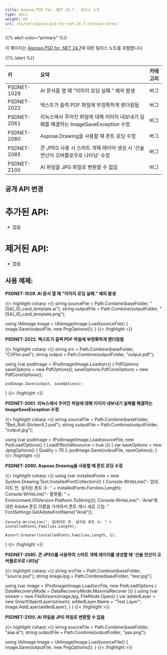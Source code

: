 ```yaml
---
title: Aspose.PSD for .NET 24.7 - 릴리스 노트
type: docs
weight: 60
url: /ko/net/aspose-psd-for-net-24-7-release-notes/
---
```


{{% alert color="primary" %}}

이 페이지는 [Aspose.PSD for .NET 24.7](https://www.nuget.org/packages/Aspose.PSD/)에 대한 릴리스 노트를 포함합니다.

{{% /alert %}}

| **키**     | **요약**                                                                                      | **카테고리** |
|:------------|:-------------------------------------------------------------------------------------------------|:-------------|
| PSDNET-1029 | AI 문서를 열 때 "이미지 로딩 실패." 예외 발생                                            | 버그      |
| PSDNET-2022 | 텍스트가 출력 PDF 파일에 부정확하게 렌더링됨                                                  | 버그      |
| PSDNET-2061 | 리눅스에서 주어진 파일에 대해 이미지 내보내기 실패를 해결하는 ImageSaveException 수정       | 버그      |
| PSDNET-2080 | Aspose.Drawing을 사용할 때 폰트 로딩 수정                                                      | 버그      |
| PSDNET-2085 | 큰 JPEG 사용 시 스마트 개체 레이어 생성 시 '산술 연산이 오버플로우로 나타남' 수정              | 버그      |
| PSDNET-2100 | AI 파일을 JPG 파일로 변환할 수 없음                                                           | 버그      |

## **공개 API 변경**
# **추가된 API:**
- 없음

# **제거된 API:**
- 없음

## **사용 예제:**

**PSDNET-1029. AI 문서 열 때 "이미지 로딩 실패." 예외 발생**

{{< highlight csharp >}}
string sourceFile = Path.Combine(baseFolder, "[SA]_ID_card_template.ai");
string outputFile = Path.Combine(outputFolder, "[SA]_ID_card_template.png");

using (AiImage image = (AiImage)Image.Load(sourceFile))
{
    image.Save(outputFile, new PngOptions());
}
{{< /highlight >}}

**PSDNET-2022. 텍스트가 출력 PDF 파일에 부정확하게 렌더링됨**

{{< highlight csharp >}}
string src = Path.Combine(baseFolder, "CVFlor.psd");
string output = Path.Combine(outputFolder, "output.pdf");

using (var psdImage = (PsdImage)Image.Load(src))
{
    PdfOptions saveOptions = new PdfOptions();
    saveOptions.PdfCoreOptions = new PdfCoreOptions();

    psdImage.Save(output, saveOptions);
}
{{< /highlight >}}

**PSDNET-2061. 리눅스에서 주어진 파일에 대해 이미지 내보내기 실패를 해결하는 ImageSaveException 수정**

{{< highlight csharp >}}
string sourceFile = Path.Combine(baseFolder, "Bed_Roll-Sticker4_1.psd");
string outputFile = Path.Combine(outputFolder, "output.jpg");

using (var psdImage = (PsdImage)Image.Load(sourceFile, new PsdLoadOptions() { LoadEffectsResource = true }))
{
    var saveOptions = new JpegOptions() { Quality = 70 };
    psdImage.Save(outputFile, saveOptions);
}
{{< /highlight >}}

**PSDNET-2080. Aspose.Drawing을 사용할 때 폰트 로딩 수정**

{{< highlight csharp >}}
using (var installedFonts = new System.Drawing.Text.InstalledFontCollection())
{
    Console.WriteLine("- 업데이트 전. 설치된 폰트 수: " + installedFonts.Families.Length);
    Console.WriteLine("- 플랫폼: " + Environment.OSVersion.Platform.ToString());
    Console.WriteLine("- 'Arial'에 대한 Adobe 폰트 이름을 가져와서 폰트 캐시 새로 고침: "
    FontSettings.GetAdobeFontName("Arial"));

    Console.WriteLine("- 업데이트 후. 설치된 폰트 수: " + installedFonts.Families.Length);

    Assert.Greater(installedFonts.Families.Length, 1);
}
{{< /highlight >}}

**PSDNET-2085. 큰 JPEG를 사용하여 스마트 개체 레이어를 생성할 때 '산술 연산이 오버플로우로 나타남'**

{{< highlight csharp >}}
string srcFile = Path.Combine(baseFolder, "source.psd");
string imageJpg = Path.Combine(baseFolder, "test.jpg");

using (var image = (PsdImage)Image.Load(srcFile, new PsdLoadOptions { DataRecoveryMode = DataRecoveryMode.MaximalRecover }))
{
    using (var stream = new FileStream(imageJpg, FileMode.Open))
    {
        var addedLayer = new SmartObjectLayer(stream);
        addedLayer.Name = "Test Layer";
        image.AddLayer(addedLayer);
    }
}
{{< /highlight >}}

**PSDNET-2100. AI 파일을 JPG 파일로 변환할 수 없음**

{{< highlight csharp >}}
string sourceFile = Path.Combine(baseFolder, "aaa.ai");
string outputFile = Path.Combine(outputFolder, "aaa.png");

using (AiImage image = (AiImage)Image.Load(sourceFile))
{
    image.Save(outputFile, new PngOptions());
}
{{< /highlight >}}
